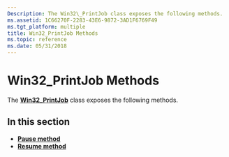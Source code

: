 ```yaml
---
Description: The Win32\_PrintJob class exposes the following methods.
ms.assetid: 1C66270F-2283-43E6-9872-3AD1F6769F49
ms.tgt_platform: multiple
title: Win32_PrintJob Methods
ms.topic: reference
ms.date: 05/31/2018
---
```


# Win32\_PrintJob Methods

The [**Win32\_PrintJob**](win32-printjob.md) class exposes the following methods.

## In this section

-   [**Pause method**](pause-method-in-class-win32-printjob.md)
-   [**Resume method**](resume-method-in-class-win32-printjob.md)

 

 



